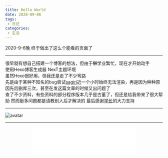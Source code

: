 ```yaml
---
title: Hello World
date: 2020-09-06
tags:
 - 日记
categories:
 - 生活
---
```

2020-9-6晚 终于做出了这么个能看的页面了  

***
很早就有想自己搭建一个博客的想法，但由于~~懒~~学业繁忙，现在才开始动手  
使用Hexo博客生成器 NexT主题环境  
虽然Hexo很好用，但我还是走了不少弯路  
先是由于某种不知名的bug尝试[sagiri](https://github.com/DIYgod/hexo-theme-sagiri)近一个小时始终无法渲染，再是因为种种原因先后删库三次，甚至在发这篇文章的时候又出问题了  
查了不少资料，有些资料的部分程序版本几乎是古董了，但还是给我带来了很大帮助
然而挺多问题都是请教别人后才解决的
最后感谢[学长](https://beautyyu.top)的大力支持 

***

![avatar](https://pics.shviolet.tk/origin/1.jpg)

***
<div align= center> 
<iframe frameborder="no" border="0" marginwidth="0" marginheight="0" width=330 height=86 src="//music.163.com/outchain/player?type=2&id=509313150&auto=1&height=66"></iframe>
</div>

